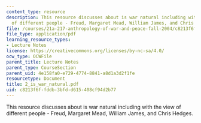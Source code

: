 ```yaml
---
content_type: resource
description: This resource discusses about is war natural including with the view
  of different people - Freud, Margaret Mead, William James, and Chris Hedges.
file: /courses/21a-217-anthropology-of-war-and-peace-fall-2004/c8213f6ffddb3bfdd615408cf94d2b77_2_is_war_natural.pdf
file_type: application/pdf
learning_resource_types:
- Lecture Notes
license: https://creativecommons.org/licenses/by-nc-sa/4.0/
ocw_type: OCWFile
parent_title: Lecture Notes
parent_type: CourseSection
parent_uid: 4e158fa0-e729-4774-8841-a8d1a3d2f1fe
resourcetype: Document
title: 2_is_war_natural.pdf
uid: c8213f6f-fddb-3bfd-d615-408cf94d2b77
---
```

This resource discusses about is war natural including with the view of different people - Freud, Margaret Mead, William James, and Chris Hedges.